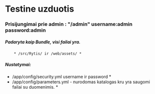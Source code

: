 Testine uzduotis
====================
### Prisijungimai prie admin : "/admin" username:admin password:admin
##### Padaryta kaip Bundle, visi failai yra.
		* /src/Rytis/ ir /web/assets/ *
##### Nustatymai:
   * /app/config/security.yml username ir password *
  * /app/config/parameters.yml - nurodomas katalogas kru yra saugomi failai su duomenimis. *